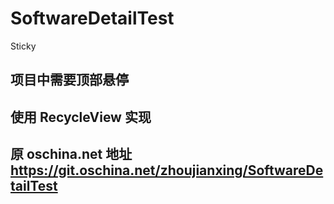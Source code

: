 # SoftwareDetailTest
Sticky

## 项目中需要顶部悬停

## 使用 RecycleView 实现

## 原 oschina.net 地址 https://git.oschina.net/zhoujianxing/SoftwareDetailTest